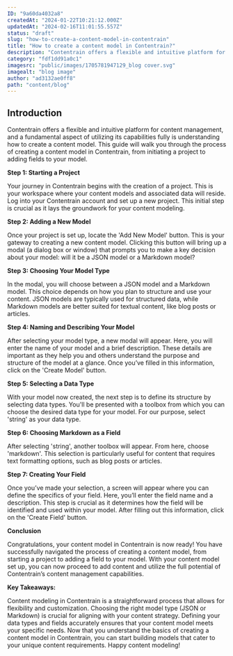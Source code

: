 ```yaml
---
ID: "9a60da4032a8"
createdAt: "2024-01-22T10:21:12.000Z"
updatedAt: "2024-02-16T11:01:55.557Z"
status: "draft"
slug: "how-to-create-a-content-model-in-contentrain"
title: "How to create a content model in Contentrain?"
description: "Contentrain offers a flexible and intuitive platform for content management, and a fundamental aspect of utilizing its capabilities fully is understanding how to create a content model. This guide will walk you through the process of creating a content model in Contentrain, from initiating a project to adding fields to your model."
category: "fdf1dd91a0c1"
imagesrc: "public/images/1705781947129_blog cover.svg"
imagealt: "blog image"
author: "ad3132ae0ff8"
path: "content/blog"
---
```

## Introduction

Contentrain offers a flexible and intuitive platform for content management, and a fundamental aspect of utilizing its capabilities fully is understanding how to create a content model. This guide will walk you through the process of creating a content model in Contentrain, from initiating a project to adding fields to your model.

**Step 1: Starting a Project**

Your journey in Contentrain begins with the creation of a project. This is your workspace where your content models and associated data will reside. Log into your Contentrain account and set up a new project. This initial step is crucial as it lays the groundwork for your content modeling.

**Step 2: Adding a New Model**

Once your project is set up, locate the 'Add New Model' button. This is your gateway to creating a new content model. Clicking this button will bring up a modal (a dialog box or window) that prompts you to make a key decision about your model: will it be a JSON model or a Markdown model?

**Step 3: Choosing Your Model Type**

In the modal, you will choose between a JSON model and a Markdown model. This choice depends on how you plan to structure and use your content. JSON models are typically used for structured data, while Markdown models are better suited for textual content, like blog posts or articles.

**Step 4: Naming and Describing Your Model**

After selecting your model type, a new modal will appear. Here, you will enter the name of your model and a brief description. These details are important as they help you and others understand the purpose and structure of the model at a glance. Once you’ve filled in this information, click on the 'Create Model' button.

**Step 5: Selecting a Data Type**

With your model now created, the next step is to define its structure by selecting data types. You'll be presented with a toolbox from which you can choose the desired data type for your model. For our purpose, select 'string' as your data type.

**Step 6: Choosing Markdown as a Field**

After selecting 'string', another toolbox will appear. From here, choose 'markdown'. This selection is particularly useful for content that requires text formatting options, such as blog posts or articles.

**Step 7: Creating Your Field**

Once you’ve made your selection, a screen will appear where you can define the specifics of your field. Here, you’ll enter the field name and a description. This step is crucial as it determines how the field will be identified and used within your model. After filling out this information, click on the 'Create Field' button.

**Conclusion**

Congratulations, your content model in Contentrain is now ready! You have successfully navigated the process of creating a content model, from starting a project to adding a field to your model. With your content model set up, you can now proceed to add content and utilize the full potential of Contentrain’s content management capabilities.

**Key Takeaways:**

Content modeling in Contentrain is a straightforward process that allows for flexibility and customization. Choosing the right model type (JSON or Markdown) is crucial for aligning with your content strategy. Defining your data types and fields accurately ensures that your content model meets your specific needs. Now that you understand the basics of creating a content model in Contentrain, you can start building models that cater to your unique content requirements. Happy content modeling!